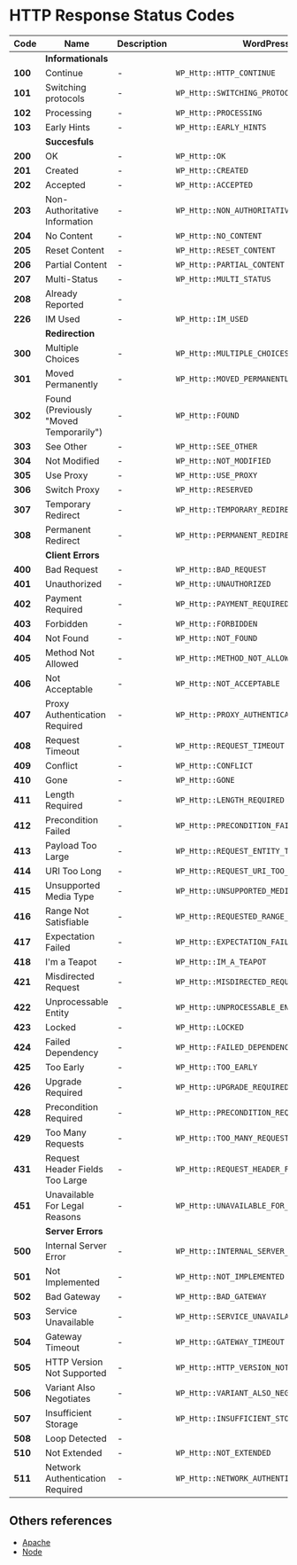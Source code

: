 # HTTP Response Status Codes

| Code    | Name                                   | Description | WordPress                                  |
| ------- | -------------------------------------- | ----------- | ------------------------------------------ |
|         | **Informationals**                     |             |                                            |
| **100** | Continue                               | -           | `WP_Http::HTTP_CONTINUE`                   |
| **101** | Switching protocols                    | -           | `WP_Http::SWITCHING_PROTOCOLS`             |
| **102** | Processing                             | -           | `WP_Http::PROCESSING`                      |
| **103** | Early Hints                            | -           | `WP_Http::EARLY_HINTS`                     |
|         | **Succesfuls**                         |             |                                            |
| **200** | OK                                     | -           | `WP_Http::OK`                              |
| **201** | Created                                | -           | `WP_Http::CREATED`                         |
| **202** | Accepted                               | -           | `WP_Http::ACCEPTED`                        |
| **203** | Non-Authoritative Information          | -           | `WP_Http::NON_AUTHORITATIVE_INFORMATION`   |
| **204** | No Content                             | -           | `WP_Http::NO_CONTENT`                      |
| **205** | Reset Content                          | -           | `WP_Http::RESET_CONTENT`                   |
| **206** | Partial Content                        | -           | `WP_Http::PARTIAL_CONTENT`                 |
| **207** | Multi-Status                           | -           | `WP_Http::MULTI_STATUS`                    |
| **208** | Already Reported                       | -           |                                            |
| **226** | IM Used                                | -           | `WP_Http::IM_USED`                         |
|         | **Redirection**                        |             |                                            |
| **300** | Multiple Choices                       | -           | `WP_Http::MULTIPLE_CHOICES`                |
| **301** | Moved Permanently                      | -           | `WP_Http::MOVED_PERMANENTLY`               |
| **302** | Found (Previously "Moved Temporarily") | -           | `WP_Http::FOUND`                           |
| **303** | See Other                              | -           | `WP_Http::SEE_OTHER`                       |
| **304** | Not Modified                           | -           | `WP_Http::NOT_MODIFIED`                    |
| **305** | Use Proxy                              | -           | `WP_Http::USE_PROXY`                       |
| **306** | Switch Proxy                           | -           | `WP_Http::RESERVED`                        |
| **307** | Temporary Redirect                     | -           | `WP_Http::TEMPORARY_REDIRECT`              |
| **308** | Permanent Redirect                     | -           | `WP_Http::PERMANENT_REDIRECT`              |
|         | **Client Errors**                      |             |                                            |
| **400** | Bad Request                            | -           | `WP_Http::BAD_REQUEST`                     |
| **401** | Unauthorized                           | -           | `WP_Http::UNAUTHORIZED`                    |
| **402** | Payment Required                       | -           | `WP_Http::PAYMENT_REQUIRED`                |
| **403** | Forbidden                              | -           | `WP_Http::FORBIDDEN`                       |
| **404** | Not Found                              | -           | `WP_Http::NOT_FOUND`                       |
| **405** | Method Not Allowed                     | -           | `WP_Http::METHOD_NOT_ALLOWED`              |
| **406** | Not Acceptable                         | -           | `WP_Http::NOT_ACCEPTABLE`                  |
| **407** | Proxy Authentication Required          | -           | `WP_Http::PROXY_AUTHENTICATION_REQUIRED`   |
| **408** | Request Timeout                        | -           | `WP_Http::REQUEST_TIMEOUT`                 |
| **409** | Conflict                               | -           | `WP_Http::CONFLICT`                        |
| **410** | Gone                                   | -           | `WP_Http::GONE`                            |
| **411** | Length Required                        | -           | `WP_Http::LENGTH_REQUIRED`                 |
| **412** | Precondition Failed                    | -           | `WP_Http::PRECONDITION_FAILED`             |
| **413** | Payload Too Large                      | -           | `WP_Http::REQUEST_ENTITY_TOO_LARGE`        |
| **414** | URI Too Long                           | -           | `WP_Http::REQUEST_URI_TOO_LONG`            |
| **415** | Unsupported Media Type                 | -           | `WP_Http::UNSUPPORTED_MEDIA_TYPE`          |
| **416** | Range Not Satisfiable                  | -           | `WP_Http::REQUESTED_RANGE_NOT_SATISFIABLE` |
| **417** | Expectation Failed                     | -           | `WP_Http::EXPECTATION_FAILED`              |
| **418** | I'm a Teapot                           | -           | `WP_Http::IM_A_TEAPOT`                     |
| **421** | Misdirected Request                    | -           | `WP_Http::MISDIRECTED_REQUEST`             |
| **422** | Unprocessable Entity                   | -           | `WP_Http::UNPROCESSABLE_ENTITY`            |
| **423** | Locked                                 | -           | `WP_Http::LOCKED`                          |
| **424** | Failed Dependency                      | -           | `WP_Http::FAILED_DEPENDENCY`               |
| **425** | Too Early                              | -           | `WP_Http::TOO_EARLY`                       |
| **426** | Upgrade Required                       | -           | `WP_Http::UPGRADE_REQUIRED`                |
| **428** | Precondition Required                  | -           | `WP_Http::PRECONDITION_REQUIRED`           |
| **429** | Too Many Requests                      | -           | `WP_Http::TOO_MANY_REQUESTS`               |
| **431** | Request Header Fields Too Large        | -           | `WP_Http::REQUEST_HEADER_FIELDS_TOO_LARGE` |
| **451** | Unavailable For Legal Reasons          | -           | `WP_Http::UNAVAILABLE_FOR_LEGAL_REASONS`   |
|         | **Server Errors**                      |             |                                            |
| **500** | Internal Server Error                  | -           | `WP_Http::INTERNAL_SERVER_ERROR`           |
| **501** | Not Implemented                        | -           | `WP_Http::NOT_IMPLEMENTED`                 |
| **502** | Bad Gateway                            | -           | `WP_Http::BAD_GATEWAY`                     |
| **503** | Service Unavailable                    | -           | `WP_Http::SERVICE_UNAVAILABLE`             |
| **504** | Gateway Timeout                        | -           | `WP_Http::GATEWAY_TIMEOUT`                 |
| **505** | HTTP Version Not Supported             | -           | `WP_Http::HTTP_VERSION_NOT_SUPPORTED`      |
| **506** | Variant Also Negotiates                | -           | `WP_Http::VARIANT_ALSO_NEGOTIATES`         |
| **507** | Insufficient Storage                   | -           | `WP_Http::INSUFFICIENT_STORAGE`            |
| **508** | Loop Detected                          | -           |                                            |
| **510** | Not Extended                           | -           | `WP_Http::NOT_EXTENDED`                    |
| **511** | Network Authentication Required        | -           | `WP_Http::NETWORK_AUTHENTICATION_REQUIRED` |

## Others references

-  [Apache](https://hc.apache.org/httpclient-legacy/apidocs/org/apache/commons/httpclient/HttpStatus.html)
-  [Node](https://www.npmjs.com/package/http-status-codes)

